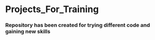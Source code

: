 # Projects_For_Training

### Repository has been created for trying different code and gaining new skills ###
